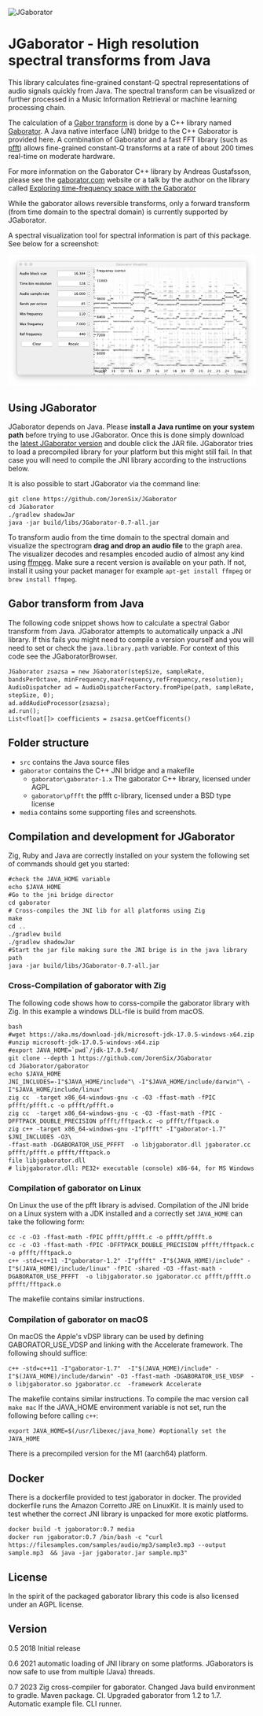 ![JGaborator](https://github.com/JorenSix/JGaborator/actions/workflows/gradle.yml/badge.svg "Build status JGaborator")

# JGaborator - High resolution spectral transforms from Java

This library calculates fine-grained constant-Q spectral representations of audio signals quickly from Java. The spectral transform can be visualized or further processed in a Music Information Retrieval or machine learning  processing chain.

The calculation of a [Gabor transform](https://en.wikipedia.org/wiki/Gabor_transform) is done by a C++ library named [Gaborator](http://gaborator.com). A Java native interface (JNI) bridge to the C++ Gaborator is provided here. A combination of Gaborator and a fast FFT library (such as [pfft](https://bitbucket.org/jpommier/pffft)) allows fine-grained constant-Q transforms at a rate of about 200 times real-time on moderate hardware.  

For more information on the Gaborator C++ library by  Andreas Gustafsson, please see the [gaborator.com](http://gaborator.com) website or a talk by the author on the library called [Exploring time-frequency space with the Gaborator](https://www.youtube.com/watch?v=ONJVJBmFiuE)

While the gaborator allows reversible transforms, only a forward transform (from time domain to the spectral domain) is currently supported by JGaborator.

A spectral visualization tool for spectral information is part of this package. See below for a screenshot: 

![JGaborator](media/jgaborator.png "A screenshot of JGaborator in action.")

## Using JGaborator

JGaborator depends on Java. Please __install a Java runtime on your system path__ before trying to use JGaborator. Once this is done simply download the [latest JGaborator version](https://mvn.0110.be/releases/be/ugent/jgaborator/jgaborator/0.7/jgaborator-0.7-all.jar) and double click the JAR file. JGaborator tries to load a precompiled library for your platform but this might still fail. In that case you will need to compile the JNI library according to the instructions below.

It is also possible to start JGaborator via the command line:

~~~~~~~~
git clone https://github.com/JorenSix/JGaborator
cd JGaborator
./gradlew shadowJar
java -jar build/libs/JGaborator-0.7-all.jar
~~~~~~~~

To transform audio from the time domain to the spectral domain and visualize the spectrogram **drag and drop an audio file** to the graph area. The visualizer decodes and resamples encoded audio of almost any kind using [ffmpeg](https://www.ffmpeg.org/). Make sure a recent version is available on your path. If not, install it using your packet manager for example `apt-get install ffmpeg` or `brew install ffmpeg`.


## Gabor transform from Java

The following code snippet shows how to calculate a spectral Gabor transform from Java. JGaborator attempts to automatically unpack  a JNI library. If this fails you might need to compile a version yourself and you will need to set or check the `java.library.path` variable. For context of this code see the JGaboratorBrowser.

~~~~~
JGaborator zsazsa = new JGaborator(stepSize, sampleRate, bandsPerOctave, minFrequency,maxFrequency,refFrequency,resolution);
AudioDispatcher ad = AudioDispatcherFactory.fromPipe(path, sampleRate, stepSize, 0);
ad.addAudioProcessor(zsazsa);
ad.run();
List<float[]> coefficients = zsazsa.getCoefficents()
~~~~~

## Folder structure

* `src` contains the Java source files
* `gaborator` contains the C++ JNI bridge and a makefile
  * `gaborator\gaborator-1.x` The gaborator C++ library, licensed under AGPL
  * `gaborator\pffft` the pffft c-library, licensed under a BSD type license
* `media` contains some supporting files and screenshots.


## Compilation and development for JGaborator

Zig, Ruby and Java are correctly installed on your system the following set of commands should get you started:

~~~~~~~~
#check the JAVA_HOME variable
echo $JAVA_HOME
#Go to the jni bridge director
cd gaborator 
# Cross-compiles the JNI lib for all platforms using Zig
make
cd ..
./gradlew build 
./gradlew shadowJar
#Start the jar file making sure the JNI brige is in the java library path
java -jar build/libs/JGaborator-0.7-all.jar 
~~~~~~~~

### Cross-Compilation of gaborator with Zig

The following code shows how to corss-compile the gaborator library with Zig. In this example a windows DLL-file is build from macOS. 

~~~~~~~~
bash
#wget https://aka.ms/download-jdk/microsoft-jdk-17.0.5-windows-x64.zip
#unzip microsoft-jdk-17.0.5-windows-x64.zip
#export JAVA_HOME=`pwd`/jdk-17.0.5+8/
git clone --depth 1 https://github.com/JorenSix/JGaborator
cd JGaborator/gaborator
echo $JAVA_HOME
JNI_INCLUDES=-I"$JAVA_HOME/include"\ -I"$JAVA_HOME/include/darwin"\ -I"$JAVA_HOME/include/linux"
zig cc  -target x86_64-windows-gnu -c -O3 -ffast-math -fPIC pffft/pffft.c -o pffft/pffft.o
zig cc  -target x86_64-windows-gnu -c -O3 -ffast-math -fPIC -DFFTPACK_DOUBLE_PRECISION pffft/fftpack.c -o pffft/fftpack.o
zig c++ -target x86_64-windows-gnu -I"pffft" -I"gaborator-1.7"  $JNI_INCLUDES -O3\
-ffast-math -DGABORATOR_USE_PFFFT  -o libjgaborator.dll jgaborator.cc pffft/pffft.o pffft/fftpack.o
file libjgaborator.dll
# libjgaborator.dll: PE32+ executable (console) x86-64, for MS Windows
~~~~~~~~

### Compilation of gaborator on Linux
On Linux the use of the pfft library is advised.  Compilation of the JNI bride on a Linux system with a JDK installed and a correctly set `JAVA_HOME` can take the following form: 

~~~~~~~~
cc -c -O3 -ffast-math -fPIC pffft/pffft.c -o pffft/pffft.o
cc -c -O3 -ffast-math -fPIC -DFFTPACK_DOUBLE_PRECISION pffft/fftpack.c -o pffft/fftpack.o
c++ -std=c++11 -I"gaborator-1.2" -I"pffft" -I"$(JAVA_HOME)/include" -I"$(JAVA_HOME)/include/linux" -fPIC -shared -O3 -ffast-math -DGABORATOR_USE_PFFFT  -o libjgaborator.so jgaborator.cc pffft/pffft.o pffft/fftpack.o	
~~~~~~~~

The makefile contains similar instructions.

### Compilation of gaborator on macOS

On macOS the Apple's vDSP library can be used by defining GABORATOR_USE_VDSP and linking with the Accelerate framework. The following should suffice:

~~~~~~~~
c++ -std=c++11 -I"gaborator-1.7"  -I"$(JAVA_HOME)/include" -I"$(JAVA_HOME)/include/darwin" -O3 -ffast-math -DGABORATOR_USE_VDSP  -o libjgaborator.so jgaborator.cc  -framework Accelerate
~~~~~~~~

The makefile contains similar instructions. To compile the mac version call `make mac` If the JAVA_HOME environment variable is not set, run the following before calling `c++`:

~~~~~~~~
export JAVA_HOME=$(/usr/libexec/java_home) #optionally set the JAVA_HOME
~~~~~~~~

There is a precompiled version for the M1 (aarch64) platform. 



## Docker

There is a dockerfile provided to test jgaborator in docker. The provided dockerfile runs the Amazon Corretto JRE on LinuxKit.
It is mainly used to test whether the correct JNI library is unpacked for more exotic platforms.

~~~~~~~~
docker build -t jgaborator:0.7 media
docker run jgaborator:0.7 /bin/bash -c "curl https://filesamples.com/samples/audio/mp3/sample3.mp3 --output sample.mp3  && java -jar jgaborator.jar sample.mp3"
~~~~~~~~


## License
In the spirit of the packaged gaborator library this code is also licensed under an AGPL license.

## Version
0.5 2018 Initial release

0.6 2021 automatic loading of JNI library on some platforms. JGaborators is now safe to use from multiple (Java) threads.

0.7 2023 Zig cross-compiler for gaborator. Changed Java build environment to gradle. Maven package. CI. Upgraded gaborator from 1.2 to 1.7. Automatic example file. CLI runner.
